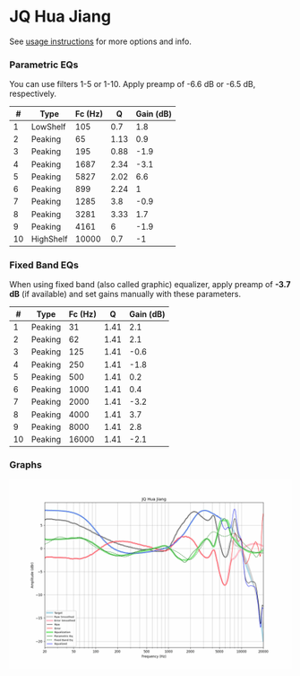 # JQ Hua Jiang
See [usage instructions](https://github.com/jaakkopasanen/AutoEq#usage) for more options and info.

### Parametric EQs
You can use filters 1-5 or 1-10. Apply preamp of -6.6 dB or -6.5 dB, respectively.

|   # | Type      |   Fc (Hz) |    Q |   Gain (dB) |
|-----|-----------|-----------|------|-------------|
|   1 | LowShelf  |       105 | 0.7  |         1.8 |
|   2 | Peaking   |        65 | 1.13 |         0.9 |
|   3 | Peaking   |       195 | 0.88 |        -1.9 |
|   4 | Peaking   |      1687 | 2.34 |        -3.1 |
|   5 | Peaking   |      5827 | 2.02 |         6.6 |
|   6 | Peaking   |       899 | 2.24 |         1   |
|   7 | Peaking   |      1285 | 3.8  |        -0.9 |
|   8 | Peaking   |      3281 | 3.33 |         1.7 |
|   9 | Peaking   |      4161 | 6    |        -1.9 |
|  10 | HighShelf |     10000 | 0.7  |        -1   |

### Fixed Band EQs
When using fixed band (also called graphic) equalizer, apply preamp of **-3.7 dB** (if available) and set gains manually with these parameters.

|   # | Type    |   Fc (Hz) |    Q |   Gain (dB) |
|-----|---------|-----------|------|-------------|
|   1 | Peaking |        31 | 1.41 |         2.1 |
|   2 | Peaking |        62 | 1.41 |         2.1 |
|   3 | Peaking |       125 | 1.41 |        -0.6 |
|   4 | Peaking |       250 | 1.41 |        -1.8 |
|   5 | Peaking |       500 | 1.41 |         0.2 |
|   6 | Peaking |      1000 | 1.41 |         0.4 |
|   7 | Peaking |      2000 | 1.41 |        -3.2 |
|   8 | Peaking |      4000 | 1.41 |         3.7 |
|   9 | Peaking |      8000 | 1.41 |         2.8 |
|  10 | Peaking |     16000 | 1.41 |        -2.1 |

### Graphs
![](./JQ%20Hua%20Jiang.png)
